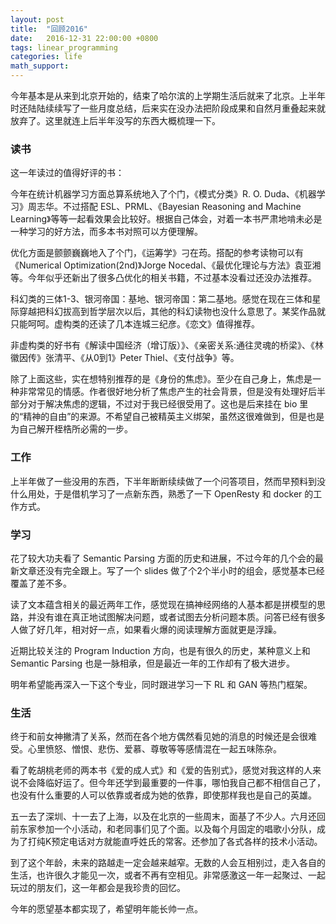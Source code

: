 ```yaml
---
layout: post
title:  "回顾2016"
date:   2016-12-31 22:00:00 +0800
tags: linear_programming
categories: life
math_support: 
---
```


今年基本是从来到北京开始的，结束了哈尔滨的上学期生活后就来了北京。上半年时还陆陆续续写了一些月度总结，后来实在没办法把阶段成果和自然月重叠起来就放弃了。这里就连上后半年没写的东西大概梳理一下。

### 读书

这一年读过的值得好评的书：

今年在统计机器学习方面总算系统地入了个门，《模式分类》R. O. Duda、《机器学习》周志华。不过搭配 ESL、PRML、《Bayesian Reasoning and Machine Learning》等等一起看效果会比较好。根据自己体会，对着一本书严肃地啃未必是一种学习的好方法，而多本书对照可以方便理解。

优化方面是颤颤巍巍地入了个门，《运筹学》刁在荺。搭配的参考读物可以有《Numerical Optimization(2nd)》Jorge Nocedal、《最优化理论与方法》袁亚湘等。今年似乎还新出了很多凸优化的相关书籍，不过基本没看过还没办法推荐。

科幻类的三体1-3、银河帝国：基地、银河帝国：第二基地。感觉在现在三体和星际穿越把科幻拔高到哲学层次以后，其他的科幻读物也没什么意思了。某奖作品就只能呵呵。虚构类的还读了几本连城三纪彦。《恋文》值得推荐。

非虚构类的好书有《解读中国经济（增订版）》、《亲密关系:通往灵魂的桥梁》、《林徽因传》张清平、《从0到1》Peter Thiel、《支付战争》等。

除了上面这些，实在想特别推荐的是《身份的焦虑》。至少在自己身上，焦虑是一种非常常见的情感。作者很好地分析了焦虑产生的社会背景，但是没有处理好后半部分对于解决焦虑的逻辑，不过对于我已经很受用了。这也是后来挂在 bio 里的“精神的自由”的来源。不希望自己被精英主义绑架，虽然这很难做到，但是也是为自己解开桎梏所必需的一步。

### 工作

上半年做了一些没用的东西，下半年断断续续做了一个问答项目，然而早预料到没什么用处，于是借机学习了一点新东西，熟悉了一下 OpenResty 和 docker 的工作方式。

### 学习

花了较大功夫看了 Semantic Parsing 方面的历史和进展，不过今年的几个会的最新文章还没有完全跟上。写了一个 slides 做了个2个半小时的组会，感觉基本已经覆盖了差不多。

读了文本蕴含相关的最近两年工作，感觉现在搞神经网络的人基本都是拼模型的思路，并没有谁在真正地试图解决问题，或者试图去分析问题本质。问答已经有很多人做了好几年，相对好一点，如果看火爆的阅读理解方面就更是浮躁。

近期比较关注的 Program Induction 方向，也是有很久的历史，某种意义上和 Semantic Parsing 也是一脉相承，但是最近一年的工作却有了极大进步。

明年希望能再深入一下这个专业，同时跟进学习一下 RL 和 GAN 等热门框架。

### 生活

终于和前女神撇清了关系，然而在各个地方偶然看见她的消息的时候还是会很难受。心里愤怒、憎恨、悲伤、爱慕、尊敬等等感情混在一起五味陈杂。

看了乾胡桃老师的两本书《爱的成人式》和《爱的告别式》，感觉对我这样的人来说不会降临好运了。但今年还学到最重要的一件事，哪怕我自己都不相信自己了，也没有什么重要的人可以依靠或者成为她的依靠，即使那样我也是自己的英雄。

五一去了深圳、十一去了上海，以及在北京的一些周末，面基了不少人。六月还回前东家参加一个小活动，和老同事们见了个面。以及每个月固定的唱歌小分队，成为了打纯K预定电话对方就能直呼姓氏的常客。还参加了各式各样的技术小活动。

到了这个年龄，未来的路越走一定会越来越窄。无数的人会互相别过，走入各自的生活，也许很久才能见一次，或者不再有空相见。非常感激这一年一起聚过、一起玩过的朋友们，这一年都会是我珍贵的回忆。

今年的愿望基本都实现了，希望明年能长帅一点。

